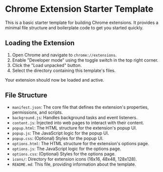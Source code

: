 # Chrome Extension Starter Template

This is a basic starter template for building Chrome extensions. It provides a minimal file structure and boilerplate code to get you started quickly.

## Loading the Extension

1.  Open Chrome and navigate to `chrome://extensions`.
2.  Enable "Developer mode" using the toggle switch in the top right corner.
3.  Click the "Load unpacked" button.
4.  Select the directory containing this template's files.

Your extension should now be loaded and active.

## File Structure

*   `manifest.json`: The core file that defines the extension's properties, permissions, and scripts.
*   `background.js`: Handles background tasks and event listeners.
*   `content.js`: Injected into web pages to interact with their content.
*   `popup.html`: The HTML structure for the extension's popup UI.
*   `popup.js`: The JavaScript logic for the popup UI.
*   `popup.css`: (Optional) Styles for the popup UI.
*   `options.html`: The HTML structure for the extension's options page.
*   `options.js`: The JavaScript logic for the options page.
*   `options.css`: (Optional) Styles for the options page.
*   `icons/`: Directory for extension icons (16x16, 48x48, 128x128).
*   `README.md`: This file, providing information about the template.
